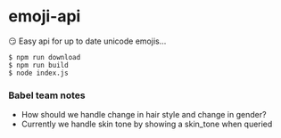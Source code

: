 # emoji-api
😏 Easy api for up to date unicode emojis...

```
$ npm run download
$ npm run build
$ node index.js
```

### Babel team notes
* How should we handle change in hair style and change in gender?
* Currently we handle skin tone by showing a skin_tone when queried
